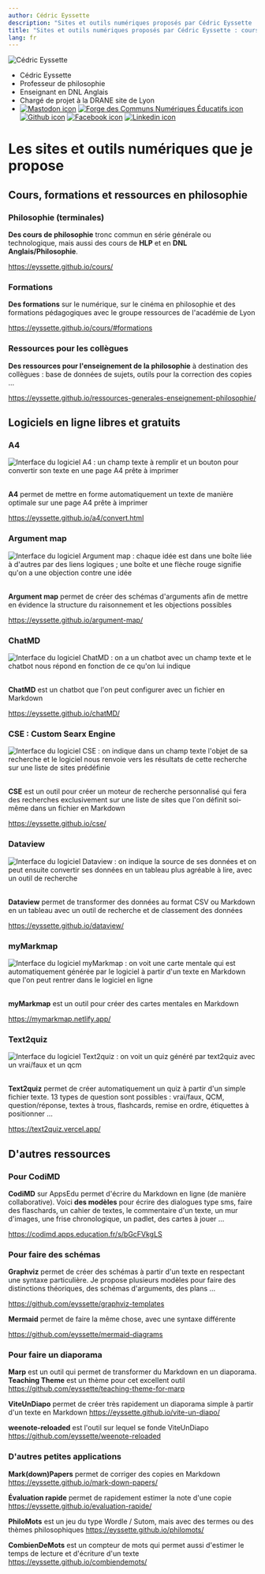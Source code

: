 ```yaml
---
author: Cédric Eyssette
description: "Sites et outils numériques proposés par Cédric Eyssette : cours de philosophie, formations pédagogiques, logiciels en ligne libres et gratuits souvent fondés sur l'utilisation du Markdown et hébergés sur la Forge"
title: "Sites et outils numériques proposés par Cédric Eyssette : cours de philosophie, formations pédagogiques, logiciels en ligne libres et gratuits souvent fondés sur l’utilisation du Markdown et hébergés sur la Forge"
lang: fr
---
```


![Cédric Eyssette](img/id.png)

- Cédric Eyssette
- Professeur de philosophie
- Enseignant en DNL Anglais
- Chargé de projet à la DRANE site de Lyon
- [![Mastodon icon](img/mastodon.svg)](https://scholar.social/@eyssette) [![Forge des Communs Numériques Éducatifs icon](img/brigit.png)](https://forge.aeif.fr/eyssette) [![Github icon](img/github.svg)](https://github.com/eyssette) [![Facebook icon](img/facebook.svg)](https://www.facebook.com/cedric.eyssette) [![Linkedin icon](img/linkedin.svg)](https://www.linkedin.com/in/eyssette/)


# Les sites et outils numériques que je propose

## Cours, formations et ressources en philosophie

### Philosophie (terminales)

**Des cours de philosophie** tronc commun en série générale ou technologique, mais aussi des cours de **HLP** et en **DNL Anglais/Philosophie**.

https://eyssette.github.io/cours/

### Formations

**Des formations** sur le numérique, sur le cinéma en philosophie et des formations pédagogiques avec le groupe ressources de l'académie de Lyon

https://eyssette.github.io/cours/#formations

### Ressources pour les collègues

**Des ressources pour l'enseignement de la philosophie** à destination des collègues : base de données de sujets, outils pour la correction des copies …

https://eyssette.github.io/ressources-generales-enseignement-philosophie/

## Logiciels en ligne libres et gratuits

### A4

![Interface du logiciel A4 : un champ texte à remplir et un bouton pour convertir son texte en une page A4 prête à imprimer](https://minio.apps.education.fr/codimd-prod/uploads/upload_1f181c3c9f87c88f9e9ff6704c1a251d.png) 

**A4** permet de mettre en forme automatiquement un texte de manière optimale sur une page A4 prête à imprimer

https://eyssette.github.io/a4/convert.html

### Argument map

![Interface du logiciel Argument map : chaque idée est dans une boîte liée à d'autres par des liens logiques ; une boîte et une flèche rouge signifie qu'on a une objection contre une idée](https://minio.apps.education.fr/codimd-prod/uploads/upload_ab470ce3a1c6c6c03ca4f582c38eee6e.png) 

**Argument map** permet de créer des schémas d'arguments afin de mettre en évidence la structure du raisonnement et les objections possibles

https://eyssette.github.io/argument-map/

### ChatMD

![Interface du logiciel ChatMD : on a un chatbot avec un champ texte et le chatbot nous répond en fonction de ce qu'on lui indique](https://minio.apps.education.fr/codimd-prod/uploads/upload_b6301cac3304d5c5db3c9425021af554.png) 

**ChatMD** est un chatbot que l'on peut configurer avec un fichier en Markdown

https://eyssette.github.io/chatMD/


### CSE : Custom Searx Engine

![Interface du logiciel CSE : on indique dans un champ texte l'objet de sa recherche et le logiciel nous renvoie vers les résultats de cette recherche sur une liste de sites prédéfinie](https://minio.apps.education.fr/codimd-prod/uploads/upload_4fc09e1b072f16f05fa2a971e856c3f3.png) 

**CSE** est un outil pour créer un moteur de recherche personnalisé qui fera des recherches exclusivement sur une liste de sites que l'on définit soi-même dans un fichier en Markdown

https://eyssette.github.io/cse/




### Dataview

![Interface du logiciel Dataview : on indique la source de ses données et on peut ensuite convertir ses données en un tableau plus agréable à lire, avec un outil de recherche](https://minio.apps.education.fr/codimd-prod/uploads/upload_4652b8e3c268aa949d1c945e49cb46f6.png) 

**Dataview** permet de transformer des données au format CSV ou Markdown en un tableau avec un outil de recherche et de classement des données

https://eyssette.github.io/dataview/


### myMarkmap

![Interface du logiciel myMarkmap : on voit une carte mentale qui est automatiquement générée par le logiciel à partir d'un texte en Markdown que l'on peut rentrer dans le logiciel en ligne](https://minio.apps.education.fr/codimd-prod/uploads/upload_8e3fe91f04ef0f582cbf5ef9d9e3238f.png) 

**myMarkmap** est un outil pour créer des cartes mentales en Markdown

https://mymarkmap.netlify.app/


### Text2quiz

![Interface du logiciel Text2quiz : on voit un quiz généré par text2quiz avec un vrai/faux et un qcm](https://minio.apps.education.fr/codimd-prod/uploads/upload_55011a49f7b00c60ed67186445efc633.png) 

**Text2quiz** permet de créer automatiquement un quiz à partir d'un simple fichier texte. 13 types de question sont possibles : vrai/faux, QCM, question/réponse, textes à trous, flashcards, remise en ordre, étiquettes à positionner …

https://text2quiz.vercel.app/


## D'autres ressources

### Pour CodiMD

**CodiMD** sur AppsEdu permet d'écrire du Markdown en ligne (de manière collaborative). <span>Voici **des modèles** pour écrire des dialogues type sms, faire des flaschards, un cahier de textes, le commentaire d'un texte, un mur d'images, une frise chronologique, un padlet, des cartes à jouer …</span>

https://codimd.apps.education.fr/s/bGcFVkgLS

### Pour faire des schémas

**Graphviz** permet de créer des schémas à partir d'un texte en respectant une syntaxe particulière. Je propose plusieurs modèles pour faire des distinctions théoriques, des schémas d'arguments, des plans …

https://github.com/eyssette/graphviz-templates

**Mermaid** permet de faire la même chose, avec une syntaxe différente

https://github.com/eyssette/mermaid-diagrams

### Pour faire un diaporama

**Marp** est un outil qui permet de transformer du Markdown en un diaporama. **Teaching Theme** est un thème pour cet excellent outil
https://github.com/eyssette/teaching-theme-for-marp

**ViteUnDiapo** permet de créer très rapidement un diaporama simple à partir d'un texte en Markdown
https://eyssette.github.io/vite-un-diapo/

**weenote-reloaded** est l'outil sur lequel se fonde ViteUnDiapo
https://github.com/eyssette/weenote-reloaded


### D'autres petites applications

**Mark(down)Papers** permet de corriger des copies en Markdown
https://eyssette.github.io/mark-down-papers/

**Évaluation rapide** permet de rapidement estimer la note d'une copie
https://eyssette.github.io/evaluation-rapide/

**PhiloMots** est un jeu du type Wordle / Sutom, mais avec des termes ou des thèmes philosophiques
https://eyssette.github.io/philomots/

**CombienDeMots** est un compteur de mots qui permet aussi d'estimer le temps de lecture et d'écriture d'un texte
https://eyssette.github.io/combiendemots/